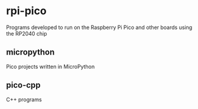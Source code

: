 # rpi-pico

Programs developed to run on the Raspberry Pi Pico and other boards using the RP2040 chip

## micropython

Pico projects written in MicroPython

## pico-cpp

C++ programs

